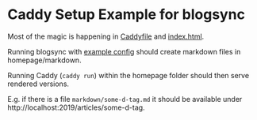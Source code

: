 # Caddy Setup Example for blogsync

Most of the magic is happening in [Caddyfile](Caddyfile) and [index.html](homepage/index.html).

Running blogsync with [example config](../example_conf.json) should create markdown files in homepage/markdown.

Running Caddy (`caddy run`) within the homepage folder should then serve rendered versions.

E.g. if there is a file `markdown/some-d-tag.md` it should be available under http://localhost:2019/articles/some-d-tag.